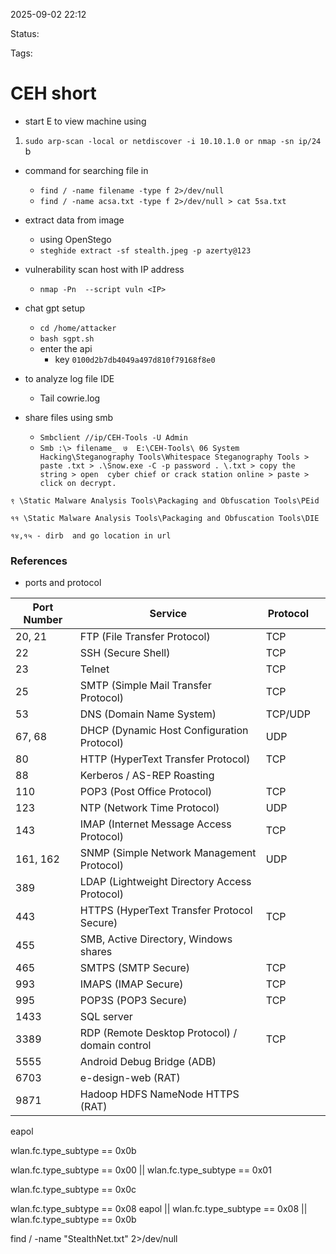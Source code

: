 2025-09-02 22:12

Status:

Tags:

# CEH short

- start E to view machine using 
1. `` sudo arp-scan -local or netdiscover -i 10.10.1.0 or nmap -sn ip/24  ``b
- command for searching file in 
	- ``find / -name filename -type f 2>/dev/null  ``
	- ``find / -name acsa.txt -type f 2>/dev/null > cat 5sa.txt ``

- extract data from  image 
	- using OpenStego
	- ``steghide extract -sf stealth.jpeg -p azerty@123``

- vulnerability scan host with IP address
	- ``nmap -Pn  --script vuln <IP> ``

- chat gpt setup 
	- ``cd /home/attacker ``
	- `` bash sgpt.sh ``
	- enter the api 
		- key ``0100d2b7db4049a497d810f79168f8e0``

- to analyze log file IDE
	- Tail cowrie.log
- share files using smb 
	- ``Smbclient //ip/CEH-Tools -U Admin``
	- ``Smb :\> filename_ ``
``७  E:\CEH-Tools\ 06 System Hacking\Steganography Tools\Whitespace Steganography Tools > paste .txt > .\Snow.exe -C -p password . \.txt > copy the string > open  cyber chief or crack station online > paste > click on decrypt. ``

``९ \Static Malware Analysis Tools\Packaging and Obfuscation Tools\PEid`` 

``११ \Static Malware Analysis Tools\Packaging and Obfuscation Tools\DIE``

``१४,१५ - dirb  and go location in url ``
### References
- ports and protocol

| **Port Number** | **Service**                                    | **Protocol** |     |
| --------------- | ---------------------------------------------- | ------------ | --- |
| 20, 21          | FTP (File Transfer Protocol)                   | TCP          |     |
| 22              | SSH (Secure Shell)                             | TCP          |     |
| 23              | Telnet                                         | TCP          |     |
| 25              | SMTP (Simple Mail Transfer Protocol)           | TCP          |     |
| 53              | DNS (Domain Name System)                       | TCP/UDP      |     |
| 67, 68          | DHCP (Dynamic Host Configuration Protocol)     | UDP          |     |
| 80              | HTTP (HyperText Transfer Protocol)             | TCP          |     |
| 88              | Kerberos / AS-REP Roasting                     |              |     |
| 110             | POP3 (Post Office Protocol)                    | TCP          |     |
| 123             | NTP (Network Time Protocol)                    | UDP          |     |
| 143             | IMAP (Internet Message Access Protocol)        | TCP          |     |
| 161, 162        | SNMP (Simple Network Management Protocol)      | UDP          |     |
| 389             | LDAP (Lightweight Directory Access Protocol)   |              |     |
| 443             | HTTPS (HyperText Transfer Protocol Secure)     | TCP          |     |
| 455             | SMB, Active Directory, Windows shares          |              |     |
| 465             | SMTPS (SMTP Secure)                            | TCP          |     |
| 993             | IMAPS (IMAP Secure)                            | TCP          |     |
| 995             | POP3S (POP3 Secure)                            | TCP          |     |
| 1433            | SQL server                                     |              |     |
| 3389            | RDP (Remote Desktop Protocol) / domain control | TCP          |     |
| 5555            | Android Debug Bridge (ADB)                     |              |     |
| 6703            | e-design-web (RAT)                             |              |     |
| 9871            | Hadoop HDFS NameNode HTTPS (RAT)               |              |     |
eapol

wlan.fc.type_subtype == 0x0b

wlan.fc.type_subtype == 0x00 || wlan.fc.type_subtype == 0x01

wlan.fc.type_subtype == 0x0c

wlan.fc.type_subtype == 0x08
eapol || wlan.fc.type_subtype == 0x08 || wlan.fc.type_subtype == 0x0b


find / -name "StealthNet.txt" 2>/dev/null
